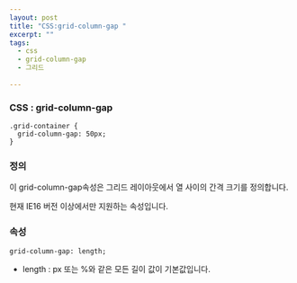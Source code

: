 ```yaml
---
layout: post
title: "CSS:grid-column-gap "
excerpt: ""
tags: 
  - css
  - grid-column-gap
  - 그리드
  
---
```



### CSS : grid-column-gap
```
.grid-container {
  grid-column-gap: 50px;
}
```
### 정의
이 grid-column-gap속성은 그리드 레이아웃에서 열 사이의 간격 크기를 정의합니다.

현재 IE16 버전 이상에서만 지원하는 속성입니다.

### 속성
`grid-column-gap: length;`

+ length : px 또는 %와 같은 모든 길이 값이 기본값입니다.
